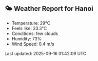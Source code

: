 <!-- WEATHER-START -->
## 🌤 Weather Report for Hanoi

- Temperature: 29°C
- Feels like: 33.3°C
- Conditions: few clouds
- Humidity: 73%
- Wind Speed: 0.4 m/s

Last updated: 2025-09-16 01:42:09 UTC
<!-- WEATHER-END -->
